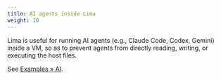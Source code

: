```yaml
---
title: AI agents inside Lima
weight: 10
---
```


Lima is useful for running AI agents (e.g., Claude Code, Codex, Gemini)
inside a VM, so as to prevent agents from directly reading, writing, or executing the host files.

See [Examples » AI](../../../examples/ai.md).